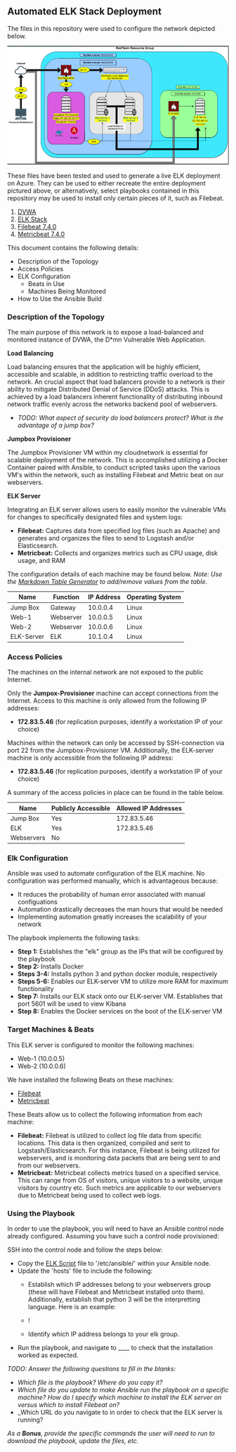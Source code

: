 ## Automated ELK Stack Deployment

The files in this repository were used to configure the network depicted below.

![Screenshot](https://github.com/kylewainwright/Cloud-Security-Network/blob/main/Diagrams/RedTeam%20Network%20Diagram.PNG)

These files have been tested and used to generate a live ELK deployment on Azure. They can be used to either recreate the entire deployment pictured above, or alternatively, select playbooks contained in this repository may be used to install only certain pieces of it, such as Filebeat.

 1. [DVWA](https://github.com/kylewainwright/Cloud-Security-Network/blob/main/Ansible/Ansible%20DVWA%20Script.txt)
 2. [ELK Stack](https://github.com/kylewainwright/Cloud-Security-Network/blob/main/Ansible/Ansible%20ELK%20Stack%20Script.txt)
 3. [Filebeat 7.4.0](https://github.com/kylewainwright/Cloud-Security-Network/blob/main/Ansible/Filebeat%207.4.0%20Script.txt)
 4. [Metricbeat 7.4.0](https://github.com/kylewainwright/Cloud-Security-Network/blob/main/Ansible/Metricbeat%207.4.0%20Script.txt)

This document contains the following details:
- Description of the Topology
- Access Policies
- ELK Configuration
  - Beats in Use
  - Machines Being Monitored
- How to Use the Ansible Build


### Description of the Topology

The main purpose of this network is to expose a load-balanced and monitored instance of DVWA, the D*mn Vulnerable Web Application.

**Load Balancing**

Load balancing ensures that the application will be highly efficient, accessible and scalable, in addition to restricting traffic overload to the network.
An crucial aspect that load balancers provide to a network is their ability to mitigate Distributed Denial of Service (DDoS) attacks.  This is achieved by a
load balancers inherent functionality of distributing inbound network traffic evenly across the networks backend pool of webservers.
- _TODO: What aspect of security do load balancers protect? What is the advantage of a jump box?_

**Jumpbox Provisioner**

The Jumpbox Provisioner VM within my cloudnetwork is essential for scalable deployment of the network.  This is accomplished utilizing a Docker Container 
paired with Ansible, to conduct scripted tasks upon the various VM's within the network, such as installing Filebeat and Metric beat on our webservers.

**ELK Server**

Integrating an ELK server allows users to easily monitor the vulnerable VMs for changes to specifically designated files and system logs:
- **Filebeat:** Captures data from specified log files (such as Apache) and generates and organizes the files to send to Logstash and/or Elasticsearch.
- **Metricbeat:** Collects and organizes metrics such as CPU usage, disk usage, and RAM

The configuration details of each machine may be found below.
_Note: Use the [Markdown Table Generator](http://www.tablesgenerator.com/markdown_tables) to add/remove values from the table_.

| Name       | Function  | IP Address | Operating System |
|------------|-----------|------------|------------------|
| Jump Box   | Gateway   | 10.0.0.4   | Linux            |
| Web-1      | Webserver | 10.0.0.5   | Linux            |
| Web-2      | Webserver | 10.0.0.6   | Linux            |
| ELK-Server | ELK       | 10.1.0.4   | Linux            |

### Access Policies

The machines on the internal network are not exposed to the public Internet. 

Only the **Jumpox-Provisioner** machine can accept connections from the Internet. Access to this machine is only allowed from the following IP addresses:
- **172.83.5.46** (for replication purposes, identify a workstation IP of your choice)

Machines within the network can only be accessed by SSH-connection via port 22 from the Jumpbox-Provisioner VM.  Additionally, the ELK-server machine is 
only accessible from the following IP address:
- **172.83.5.46** (for replication purposes, identify a workstation IP of your choice)

A summary of the access policies in place can be found in the table below.

| Name       | Publicly Accessible | Allowed IP Addresses |
|------------|---------------------|----------------------|
| Jump Box   | Yes                 | 172.83.5.46          |
| ELK        | Yes                 | 172.83.5.46          |
| Webservers | No                  |                      |

### Elk Configuration

Ansible was used to automate configuration of the ELK machine. No configuration was performed manually, which is advantageous because:
- It reduces the probability of human error associated with manual configuations
- Automation drastically decreases the man hours that would be needed
- Implementing automation greatly increases the scalability of your network

The playbook implements the following tasks:
- **Step 1:** Establishes the "elk" group as the IPs that will be configured by the playbook
- **Step 2:** Installs Docker
- **Steps 3-4:** Installs python 3 and python docker module, respectively
- **Steps 5-6:** Enables our ELK-server VM to utilize more RAM for maximum functionality
- **Step 7:** Installs our ELK stack onto our ELK-server VM.  Establishes that port 5601 will be used to view Kibana
- **Step 8:** Enables the Docker services on the boot of the ELK-server VM

### Target Machines & Beats
This ELK server is configured to monitor the following machines:
- Web-1 (10.0.0.5)
- Web-2 (10.0.0.6)

We have installed the following Beats on these machines:
- [Filebeat](https://github.com/kylewainwright/Cloud-Security-Network/blob/main/Ansible/Filebeat%207.4.0%20Script.txt)
- [Metricbeat](https://github.com/kylewainwright/Cloud-Security-Network/blob/main/Ansible/Metricbeat%207.4.0%20Script.txt)

These Beats allow us to collect the following information from each machine:
- **Filebeat:** Filebeat is utilized to collect log file data from specific locations.  This data is then organized, compiled and sent to Logstash/Elasticsearch.  For this instance, Filebeat is being utilized for webservers, and is monitoring data packets that are being sent to and from our webservers.
- **Metricbeat:** Metricbeat collects metrics based on a specified service.  This can range from OS of visitors, unique visitors to a website, unique visitors by country etc.  Such metrics are applicable to our webservers due to Metricbeat being used to collect web logs. 

### Using the Playbook
In order to use the playbook, you will need to have an Ansible control node already configured. Assuming you have such a control node provisioned: 

SSH into the control node and follow the steps below:
- Copy the [ELK Script](https://github.com/kylewainwright/Cloud-Security-Network/blob/main/Ansible/Ansible%20ELK%20Stack%20Script.txt) file to '/etc/ansible/' within your Ansible node.
- Update the 'hosts' file to include the following:
  - Establish which IP addresses belong to your webservers group (these will have Filebeat and Metricbeat installed onto them). Additionally, establish that python 3 will be the interpretting language. Here is an example:
  - !
  
  - Identify which IP address belongs to your elk group. 
- Run the playbook, and navigate to ____ to check that the installation worked as expected.

_TODO: Answer the following questions to fill in the blanks:_
- _Which file is the playbook? Where do you copy it?_
- _Which file do you update to make Ansible run the playbook on a specific machine? How do I specify which machine to install the ELK server on versus which to install Filebeat on?_
- _Which URL do you navigate to in order to check that the ELK server is running?

_As a **Bonus**, provide the specific commands the user will need to run to download the playbook, update the files, etc._
